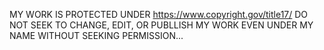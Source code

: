 MY WORK IS PROTECTED UNDER https://www.copyright.gov/title17/
DO NOT SEEK TO CHANGE, EDIT, OR PUBLLISH MY WORK EVEN UNDER MY NAME WITHOUT SEEKING PERMISSION...
